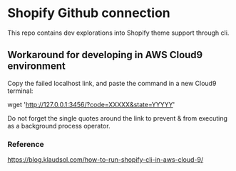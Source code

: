 # Shopify Github connection

This repo contains dev explorations into Shopify theme support through cli.

## Workaround for developing in AWS Cloud9 environment

Copy the failed localhost link, and paste the command in a new Cloud9 terminal:

wget 'http://127.0.0.1:3456/?code=XXXXX&state=YYYYY'

Do not forget the single quotes around the link to prevent & from executing as a background process operator.

### Reference
https://blog.klaudsol.com/how-to-run-shopify-cli-in-aws-cloud-9/
